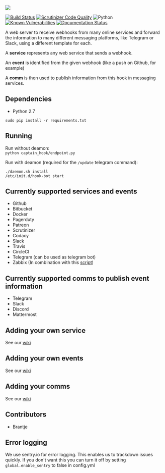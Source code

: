 ![](https://demo.identihub.co/assets/Chat'n'Hook_ICONS_5.png)

[![Build Status](https://travis-ci.org/chatnhook/chatnhook.svg?branch=master)](https://travis-ci.org/chatnhook/chatnhook)
[![Scrutinizer Code Quality](https://scrutinizer-ci.com/g/chatnhook/chatnhook/badges/quality-score.png?b=master)](https://scrutinizer-ci.com/g/chatnhook/chatnhook/?branch=master)
![Python](https://img.shields.io/badge/python-2.7-brightgreen.svg)
[![Known Vulnerabilities](https://snyk.io/test/github/chatnhook/chatnhook/badge.svg)](https://snyk.io/test/github/chatnhook/chatnhook)
[![Documentation Status](https://readthedocs.org/projects/chatnhook/badge/?version=latest)](http://chatnhook.readthedocs.io/en/latest/?badge=latest)   

A web server to receive webhooks from many online services and forward the information
to many different messaging platforms, like Telegram or Slack, using a different
template for each.

A **service** represents any web service that sends a webhook.

An **event** is identified from the given webhook (like a push on Github, for example)

A **comm** is then used to publish information from this hook in messaging services.

## Dependencies

- Python 2.7

`sudo pip install -r requirements.txt`


## Running
Run without deamon:   
`python captain_hook/endpoint.py`

Run with deamon (required for the `/update` telegram command):    
```
./daemon.sh install
/etc/init.d/hook-bot start
```

## Currently supported services and events

- Github
- Bitbucket
- Docker
- Pagerduty
- Patreon
- Scrutinizer
- Codacy
- Slack
- Travis
- CircleCI
- Telegram (can be used as telegram bot)
- Zabbix (In combination with this [script](https://github.com/chatnhook/zabbix-alertscript))

## Currently supported comms to publish event information

- Telegram
- Slack
- Discord
- Mattermost


## Adding your own service
See our [wiki](https://github.com/captainhookbot/captain_hook/wiki/Adding-a-service)  

## Adding your own events
See our [wiki](https://github.com/captainhookbot/captain_hook/wiki/Adding-a-event)   

## Adding your comms
See our [wiki](https://github.com/captainhookbot/captain_hook/Adding-a-comm)

## Contributors
- Brantje

## Error logging
We use sentry.io for error logging. This enables us to trackdown issues quickly.
If you don't want this you can turn it off by setting `global.enable_sentry` to false in config.yml
